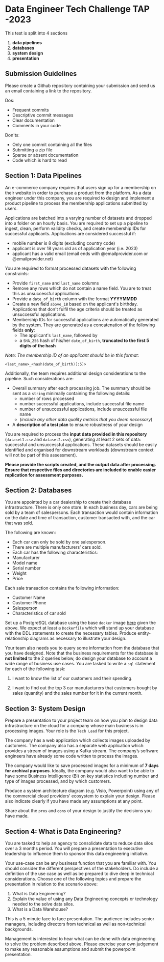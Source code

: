 # Data Engineer Tech Challenge TAP -2023

This test is split into 4 sections

1. **data pipelines**
2. **databases**
3. **system design**
4. **presentation**

## Submission Guidelines

Please create a Github repository containing your submission and send us an email containing a link to the repository.

Dos:

- Frequent commits
- Descriptive commit messages
- Clear documentation
- Comments in your code

Don'ts:

- Only one commit containing all the files
- Submitting a zip file
- Sparse or absent documentation
- Code which is hard to read

## Section 1: Data Pipelines

An e-commerce company requires that users sign up for a membership on their website in order to purchase a product from the platform. As a data engineer under this company, you are required to design and implement a product pipeline to process the membership applications submitted by users. 

Applications are batched into a varying number of datasets and dropped into a folder on an hourly basis. You are required to set up a pipeline to ingest, clean, perform validity checks, and create membership IDs for successful applicants. Applications are considered successful if:
- mobile number is 8 digits (excluding country code)
- applicant is over 18 years old as of application year (i.e. 2023)
- applicant has a valid email (email ends with @emailprovider.com or @emailprovider.net)

You are required to format processed datasets with the following constraints:
- Provide `first_name` and `last_name` columns
- Remove any rows which do not contain a name field. You are to treat this as unsuccessful applications.
- Provide a `date_of_birth` column with the format **YYYYMMDD**
- Create a new field `above_18` based on the applicant's birthday. Applications that don't fulfil the age criteria should be treated as unsuccessful applications. 
- Membership IDs for successful applications are automatically generated by the system. They are generated as a concatenation of the following fields **only**:
  - The applicant's `last_name`, followed by 
  - a `SHA_256` hash of his/her `date_of_birth`, **truncated to the first 5 digits of the hash** 

*Note: The membership ID of an applicant should be in this format:*
```
<last_name>_<hash(date_of_birth)[:5]>
```

Additionally, the team requires additional design considerations to the pipeline. Such considerations are:
- Overall summary after each processing job. The summary should be sent as a `string` minimally containing the following details:
  - number of rows processed
  - number successful applications, include successful file name
  - number of unsuccessful applications, include unsuccessful file name
  - (*include any other data quality metrics that you deem necessary*)
- A **description of a test plan** to ensure robustness of your design

You are required to process the **input data provided in this repository** (`dataset1.csv` and `dataset2.csv`), generating
at least 2 sets of data: successful and unsuccessful applications. 
These datasets should be easily identified and organised for downstream workloads (downstream context will not be part of this assessment).

**Please provide the scripts created, and the output data after processing. Ensure that respective files and directories are
included to enable easier replication for assessment purposes.**

## Section 2: Databases 

You are appointed by a car dealership to create their database infrastructure. There is only one store. In each business day, cars are being sold by a team of salespersons. Each transaction would contain information on the date and time of transaction, customer transacted with, and the car that was sold.

The following are known:

- Each car can only be sold by one salesperson.
- There are multiple manufacturers’ cars sold.
- Each car has the following characteristics:
- Manufacturer
- Model name
- Serial number
- Weight
- Price

Each sale transaction contains the following information:

- Customer Name
- Customer Phone
- Salesperson
- Characteristics of car sold

Set up a PostgreSQL database using the base `docker` image [here](https://hub.docker.com/_/postgres) given the above. We expect at least a `Dockerfile` which will stand up your database with the DDL statements to create the necessary tables. Produce entity-relationship diagrams as necessary to illustrate your design.

Your team also needs you to query some information from the database that you have designed. Note that the business requirements for the database is **not limited** to the 2 queries below, do design your database to account a wide range of business use cases. You are tasked to write a `sql` statement for each of the following task:

1. I want to know the list of our customers and their spending.

2. I want to find out the top 3 car manufacturers that customers bought by sales (quantity) and the sales number for it in the current month.

## Section 3: System Design

Prepare a presentation to your project team on how you plan to design data infrastructure on the cloud for a company whose main business is in processing images. Your role is the `Tech Lead` for this project.

The company has a web application which collects images uploaded by customers. The company also has a separate web application which provides a stream of images using a Kafka stream. The company’s software engineers have already some code written to process the images.

The company would like to save processed images for a minimum of **7 days for archival purposes**. Ideally, the company would also want to be able to have some Business Intelligence (BI) on key statistics including number and type of images processed, and by which customers.

Produce a system architecture diagram (e.g. Visio, Powerpoint) using any of the commercial cloud providers' ecosystem to explain your design. Please also indicate clearly if you have made any assumptions at any point.

Share about the `pros` and `cons` of your design to justify the decisions you have made.

## Section 4: What is Data Engineering?

You are tasked to help an agency to consolidate data to reduce data silos over a 3 months period. You will prepare a presentation to executive leadership to influence them to sponsor this data engineering initiative.

Your use-case can be any business function that you are familiar with. You should consider the different perspectives of the stakeholders. Do include a definition of the use case as well as be prepared to dive deep in technical considerations.
Choose one of the following topics and prepare the presentation in relation to the scenario above:

1. What is Data Engineering?
2. Explain the value of using any Data Engineering concepts or technology needed to the solve data silos.
3. What is a Data Warehouse?

This is a 5 minute face to face presentation. The audience includes senior managers, including directors from technical as well as non-technical backgrounds.

Management is interested to hear what can be done with data engineering to solve the problem described above. Please exercise your own judgement to make any reasonable assumptions and submit the powerpoint presentation.
